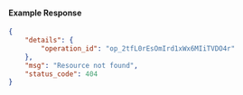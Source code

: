 <!-- Code generated for API Clients. DO NOT EDIT. -->

#### Example Response

```json
{
	"details": {
		"operation_id": "op_2tfL0rEsOmIrd1xWx6MIiTVDO4r"
	},
	"msg": "Resource not found",
	"status_code": 404
}
```
